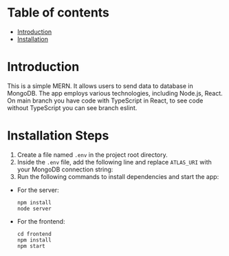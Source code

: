 # Table of contents
- [Introduction](#Introduction)
- [Installation](#Installation)

# Introduction
This is a simple MERN. It allows users to send data to database in MongoDB. The app employs various technologies, including Node.js, React. On main branch you have code with TypeScript in React, to see code without TypeScript you can see branch eslint.

# Installation Steps

1. Create a file named `.env` in the project root directory.
2. Inside the `.env` file, add the following line and replace `ATLAS_URI` with your MongoDB connection string:
3. Run the following commands to install dependencies and start the app:

- For the server:

  ```
  npm install
  node server
  ```

- For the frontend:

  ```
  cd frontend
  npm install
  npm start
  ```
